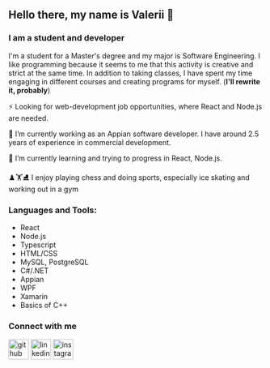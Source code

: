 ## Hello there, my name is Valerii 👋

### I am a student and developer

I'm a student for a Master's degree and my major is Software Engineering. I like programming because it seems to me that this activity is creative and strict at
the same time. In addition to taking classes, I have spent my time engaging in different courses and creating
programs for myself. (**I'll rewrite it, probably**) 

⚡ Looking for web-development job opportunities, where React and Node.js are needed.

🔭 I’m currently working as an Appian software developer. I have around 2.5 years of experience in commercial development. 

🌱 I’m currently learning and trying to progress in React, Node.js.

♟️🏋️⛸️ I enjoy playing chess and doing sports, especially ice skating and working out in a gym

### Languages and Tools:

- React
- Node.js
- Typescript
- HTML/CSS
- MySQL, PostgreSQL
- C#/.NET
- Appian
- WPF
- Xamarin
- Basics of C++

### Connect with me

[<img src='https://cdn.jsdelivr.net/npm/simple-icons@3.0.1/icons/github.svg' alt='github' height='40'>](https://github.com/catsbyy)  [<img src='https://cdn.jsdelivr.net/npm/simple-icons@3.0.1/icons/linkedin.svg' alt='linkedin' height='40'>](/https://www.linkedin.com/in/valerii-andrusenko-4969b4212//)  [<img src='https://cdn.jsdelivr.net/npm/simple-icons@3.0.1/icons/instagram.svg' alt='instagram' height='40'>](https://www.instagram.com/howyouddoing/)  

